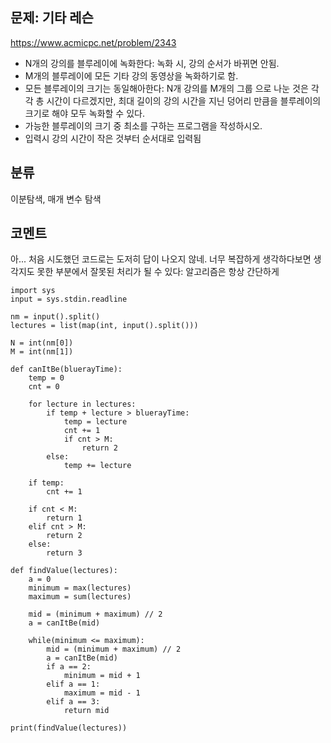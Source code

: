 ## 문제: 기타 레슨

https://www.acmicpc.net/problem/2343

- N개의 강의를 블루레이에 녹화한다: 녹화 시, 강의 순서가 바뀌면 안됨.
- M개의 블루레이에 모든 기타 강의 동영상을 녹화하기로 함. 
- 모든 블루레이의 크기는 동일해아한다: N개 강의를 M개의 그룹 으로 나눈 것은 각각 총 시간이 다르겠지만, 최대 길이의 강의 시간을 지닌 덩어리 만큼을 블루레이의 크기로 해야 모두 녹화할 수 있다. 
- 가능한 블루레이의 크기 중 최소를 구하는 프로그램을 작성하시오.
- 입력시 강의 시간이 작은 것부터 순서대로 입력됨

## 분류

이분탐색, 매개 변수 탐색

## 코멘트

아... 처음 시도했던 코드로는 도저히 답이 나오지 않네. 너무 복잡하게 생각하다보면 생각지도 못한 부분에서 잘못된 처리가 될 수 있다: 알고리즘은 항상 간단하게
```
import sys
input = sys.stdin.readline

nm = input().split()
lectures = list(map(int, input().split()))

N = int(nm[0])
M = int(nm[1])

def canItBe(bluerayTime):
    temp = 0
    cnt = 0

    for lecture in lectures:
        if temp + lecture > bluerayTime:
            temp = lecture
            cnt += 1
            if cnt > M:
                return 2
        else:
            temp += lecture

    if temp:
        cnt += 1
    
    if cnt < M:
        return 1
    elif cnt > M:
        return 2
    else:
        return 3
    
def findValue(lectures):
    a = 0
    minimum = max(lectures)
    maximum = sum(lectures)

    mid = (minimum + maximum) // 2
    a = canItBe(mid)

    while(minimum <= maximum):
        mid = (minimum + maximum) // 2
        a = canItBe(mid)
        if a == 2:
            minimum = mid + 1
        elif a == 1:
            maximum = mid - 1
        elif a == 3:
            return mid

print(findValue(lectures))
```